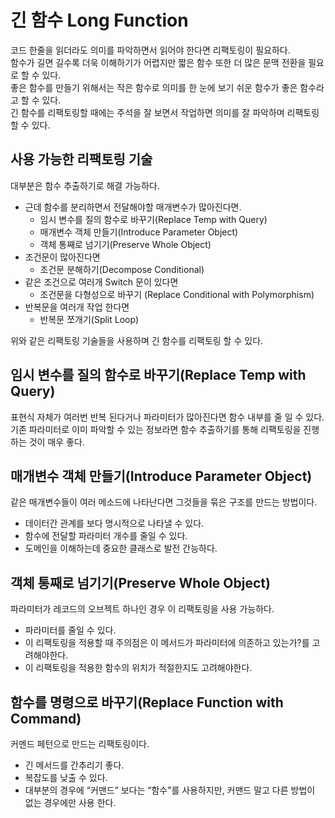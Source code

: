 # 긴 함수 Long Function

코드 한줄을 읽더라도 의미를 파악하면서 읽어야 한다면 리팩토링이 필요하다.  
함수가 길면 길수록 더욱 이해하기가 어렵지만 짧은 함수 또한 더 많은 문맥 전환을 필요로 할 수 있다.  
좋은 함수를 만들기 위해서는 작은 함수로 의미를 한 눈에 보기 쉬운 함수가 좋은 함수라고 할 수 있다.  
긴 함수를 리팩토링할 때에는 주석을 잘 보면서 작업하면 의미를 잘 파악하며 리팩토링 할 수 있다.

## 사용 가능한 리팩토링 기술
대부분은 함수 추출하기로 해결 가능하다.  
- 근데 함수를 분리하면서 전달해야할 매개변수가 많아진다면.
  - 임시 변수를 질의 함수로 바꾸기(Replace Temp with Query)
  - 매개변수 객체 만들기(Introduce Parameter Object)
  - 객체 통째로 넘기기(Preserve Whole Object)
- 조건문이 많아진다면
  - 조건문 분해하기(Decompose Conditional)
- 같은 조건으로 여러개 Switch 문이 있다면
  - 조건문을 다형성으로 바꾸기 (Replace Conditional with Polymorphism)
- 반복문을 여러개 작업 한다면
  - 반복문 쪼개기(Split Loop)

위와 같은 리팩토링 기술들을 사용하며 긴 함수를 리팩토링 할 수 있다.

## 임시 변수를 질의 함수로 바꾸기(Replace Temp with Query)
표현식 자체가 여러번 반복 된다거나 파라미터가 많아진다면 함수 내부를 줄 일 수 있다.  
기존 파라미터로 이미 파악할 수 있는 정보라면 함수 추출하기를 통해 리팩토링을 진행하는 것이 매우 좋다.

## 매개변수 객체 만들기(Introduce Parameter Object)
같은 매개변수들이 여러 메소드에 나타난다면 그것들을 묶은 구조를 만드는 방법이다.
- 데이터간 관계를 보다 명시적으로 나타낼 수 있다.
- 함수에 전달할 파라미터 개수를 줄일 수 있다.
- 도메인을 이해하는데 중요한 클래스로 발전 간능하다.

## 객체 통째로 넘기기(Preserve Whole Object)
파라미터가 레코드의 오브젝트 하나인 경우 이 리팩토링을 사용 가능하다.
- 파라미터를 줄일 수 있다.
- 이 리팩토링을 적용할 때 주의점은 이 메서드가 파라미터에 의존하고 있는가?를 고려해야한다.
- 이 리팩토링을 적용한 함수의 위치가 적절한지도 고려해야한다.

## 함수를 명령으로 바꾸기(Replace Function with Command)
커멘드 페턴으로 만드는 리팩토링이다.  
- 긴 메서드를 간추리기 좋다.
- 복잡도를 낮출 수 있다.
- 대부분의 경우에 “커맨드” 보다는 “함수”를 사용하지만, 커맨드 말고 다른 방법이 없는 경우에만 사용
한다.


